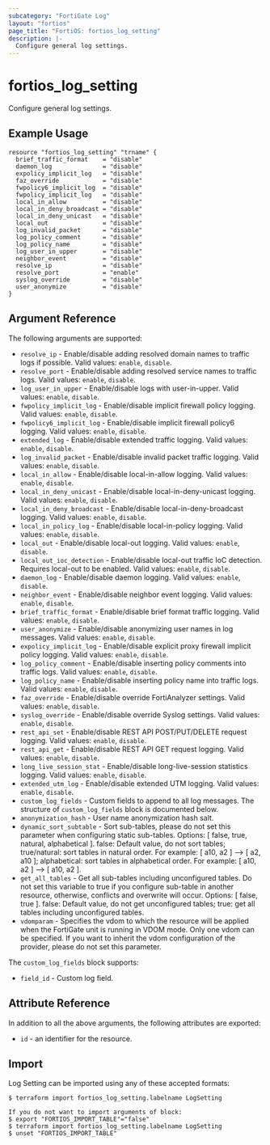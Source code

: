 ```yaml
---
subcategory: "FortiGate Log"
layout: "fortios"
page_title: "FortiOS: fortios_log_setting"
description: |-
  Configure general log settings.
---
```


# fortios_log_setting
Configure general log settings.

## Example Usage

```hcl
resource "fortios_log_setting" "trname" {
  brief_traffic_format    = "disable"
  daemon_log              = "disable"
  expolicy_implicit_log   = "disable"
  faz_override            = "disable"
  fwpolicy6_implicit_log  = "disable"
  fwpolicy_implicit_log   = "disable"
  local_in_allow          = "disable"
  local_in_deny_broadcast = "disable"
  local_in_deny_unicast   = "disable"
  local_out               = "disable"
  log_invalid_packet      = "disable"
  log_policy_comment      = "disable"
  log_policy_name         = "disable"
  log_user_in_upper       = "disable"
  neighbor_event          = "disable"
  resolve_ip              = "disable"
  resolve_port            = "enable"
  syslog_override         = "disable"
  user_anonymize          = "disable"
}
```

## Argument Reference

The following arguments are supported:

* `resolve_ip` - Enable/disable adding resolved domain names to traffic logs if possible. Valid values: `enable`, `disable`.
* `resolve_port` - Enable/disable adding resolved service names to traffic logs. Valid values: `enable`, `disable`.
* `log_user_in_upper` - Enable/disable logs with user-in-upper. Valid values: `enable`, `disable`.
* `fwpolicy_implicit_log` - Enable/disable implicit firewall policy logging. Valid values: `enable`, `disable`.
* `fwpolicy6_implicit_log` - Enable/disable implicit firewall policy6 logging. Valid values: `enable`, `disable`.
* `extended_log` - Enable/disable extended traffic logging. Valid values: `enable`, `disable`.
* `log_invalid_packet` - Enable/disable invalid packet traffic logging. Valid values: `enable`, `disable`.
* `local_in_allow` - Enable/disable local-in-allow logging. Valid values: `enable`, `disable`.
* `local_in_deny_unicast` - Enable/disable local-in-deny-unicast logging. Valid values: `enable`, `disable`.
* `local_in_deny_broadcast` - Enable/disable local-in-deny-broadcast logging. Valid values: `enable`, `disable`.
* `local_in_policy_log` - Enable/disable local-in-policy logging. Valid values: `enable`, `disable`.
* `local_out` - Enable/disable local-out logging. Valid values: `enable`, `disable`.
* `local_out_ioc_detection` - Enable/disable local-out traffic IoC detection. Requires local-out to be enabled. Valid values: `enable`, `disable`.
* `daemon_log` - Enable/disable daemon logging. Valid values: `enable`, `disable`.
* `neighbor_event` - Enable/disable neighbor event logging. Valid values: `enable`, `disable`.
* `brief_traffic_format` - Enable/disable brief format traffic logging. Valid values: `enable`, `disable`.
* `user_anonymize` - Enable/disable anonymizing user names in log messages. Valid values: `enable`, `disable`.
* `expolicy_implicit_log` - Enable/disable explicit proxy firewall implicit policy logging. Valid values: `enable`, `disable`.
* `log_policy_comment` - Enable/disable inserting policy comments into traffic logs. Valid values: `enable`, `disable`.
* `log_policy_name` - Enable/disable inserting policy name into traffic logs. Valid values: `enable`, `disable`.
* `faz_override` - Enable/disable override FortiAnalyzer settings. Valid values: `enable`, `disable`.
* `syslog_override` - Enable/disable override Syslog settings. Valid values: `enable`, `disable`.
* `rest_api_set` - Enable/disable REST API POST/PUT/DELETE request logging. Valid values: `enable`, `disable`.
* `rest_api_get` - Enable/disable REST API GET request logging. Valid values: `enable`, `disable`.
* `long_live_session_stat` - Enable/disable long-live-session statistics logging. Valid values: `enable`, `disable`.
* `extended_utm_log` - Enable/disable extended UTM logging. Valid values: `enable`, `disable`.
* `custom_log_fields` - Custom fields to append to all log messages. The structure of `custom_log_fields` block is documented below.
* `anonymization_hash` - User name anonymization hash salt.
* `dynamic_sort_subtable` - Sort sub-tables, please do not set this parameter when configuring static sub-tables. Options: [ false, true, natural, alphabetical ]. false: Default value, do not sort tables; true/natural: sort tables in natural order. For example: [ a10, a2 ] --> [ a2, a10 ]; alphabetical: sort tables in alphabetical order. For example: [ a10, a2 ] --> [ a10, a2 ].
* `get_all_tables` - Get all sub-tables including unconfigured tables. Do not set this variable to true if you configure sub-table in another resource, otherwise, conflicts and overwrite will occur. Options: [ false, true ]. false: Default value, do not get unconfigured tables; true: get all tables including unconfigured tables. 
* `vdomparam` - Specifies the vdom to which the resource will be applied when the FortiGate unit is running in VDOM mode. Only one vdom can be specified. If you want to inherit the vdom configuration of the provider, please do not set this parameter.

The `custom_log_fields` block supports:

* `field_id` - Custom log field.


## Attribute Reference

In addition to all the above arguments, the following attributes are exported:
* `id` - an identifier for the resource.

## Import

Log Setting can be imported using any of these accepted formats:
```
$ terraform import fortios_log_setting.labelname LogSetting

If you do not want to import arguments of block:
$ export "FORTIOS_IMPORT_TABLE"="false"
$ terraform import fortios_log_setting.labelname LogSetting
$ unset "FORTIOS_IMPORT_TABLE"
```

